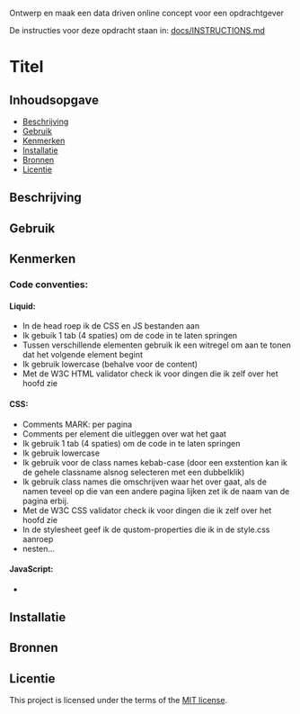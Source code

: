 Ontwerp en maak een data driven online concept voor een opdrachtgever

De instructies voor deze opdracht staan in: [docs/INSTRUCTIONS.md](https://github.com/fdnd-task/proof-of-concept/blob/main/docs/INSTRUCTIONS.md)

# Titel
<!-- Geef je project een titel en schrijf in één zin wat het is -->

## Inhoudsopgave

  * [Beschrijving](#beschrijving)
  * [Gebruik](#gebruik)
  * [Kenmerken](#kenmerken)
  * [Installatie](#installatie)
  * [Bronnen](#bronnen)
  * [Licentie](#licentie)

## Beschrijving
<!-- Bij Beschrijving staat kort beschreven wat voor project het is en wat je hebt gemaakt -->
<!-- Voeg een mooie poster visual toe 📸 -->
<!-- Voeg een link toe naar Github Pages 🌐-->

## Gebruik
<!-- Bij Gebruik staat de user story, hoe het werkt en wat je er mee kan. -->

## Kenmerken
<!-- Bij Kenmerken staat welke technieken zijn gebruikt en hoe. Wat is de HTML structuur? Wat zijn de belangrijkste dingen in CSS? Wat is er met JS gedaan en hoe? Misschien heb je iets met NodeJS gedaan, of heb je een framwork of library gebruikt? -->

### Code conventies:
#### Liquid:
- In de head roep ik de CSS en JS bestanden aan
- Ik gebuik 1 tab (4 spaties) om de code in te laten springen
- Tussen verschillende elementen gebruik ik een witregel om aan te tonen dat het volgende element begint
- Ik gebruik lowercase (behalve voor de content)
- Met de W3C HTML validator check ik voor dingen die ik zelf over het hoofd zie

#### CSS:
- Comments MARK: per pagina
- Comments per element die uitleggen over wat het gaat
- Ik gebruik 1 tab (4 spaties) om de code in te laten springen
- Ik gebruik lowercase
- Ik gebruik voor de class names kebab-case (door een exstention kan ik de gehele classname alsnog selecteren met een dubbelklik)
- Ik gebruik class names die omschrijven waar het over gaat, als de namen teveel op die van een andere pagina lijken zet ik de naam van de pagina erbij.
- Met de W3C CSS validator check ik voor dingen die ik zelf over het hoofd zie
- In de stylesheet geef ik de qustom-properties die ik in de style.css aanroep
- nesten...

#### JavaScript:
- 

## Installatie
<!-- Bij Instalatie staat hoe een andere developer aan jouw repo kan werken -->

## Bronnen

## Licentie

This project is licensed under the terms of the [MIT license](./LICENSE).
